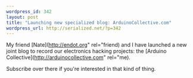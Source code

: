 ```yaml
--- 
wordpress_id: 342
layout: post
title: "Launching new specialized blog: ArduinoCollective.com"
wordpress_url: http://serialized.net/?p=342
---
```

My friend [Nate](http://endot.org" rel="friend) and I have launched a new joint blog to record our electronics hacking projects: the [Arduino Collective](http://arduinocollective.com" rel="me).

Subscribe over there if you're interested in that kind of thing.

